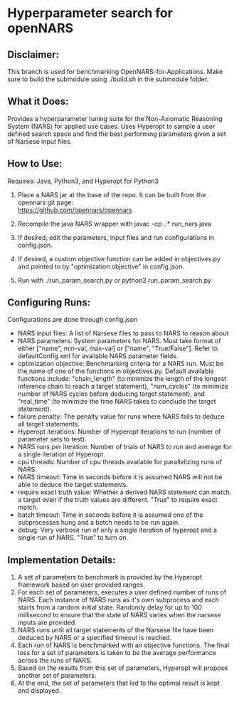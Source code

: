 # Hyperparameter search for openNARS

Disclaimer:
-----------
This branch is used for benchmarking OpenNARS-for-Applications. Make sure to build the submodule using ./build.sh in the submodule folder.

What it Does:
-------------
Provides a hyperparameter tuning suite for the Non-Axiomatic Reasoning System (NARS) for applied use cases. Uses Hyperopt to sample a user defined search space and find the best performing parameters given a set of Narsese input files. 

How to Use:
-----------
Requires: Java, Python3, and Hyperopt for Python3

1. Place a NARS jar at the base of the repo. It can be built from the opennars git page:\
https://github.com/opennars/opennars

2. Recompile the java NARS wrapper with javac -cp .:* run_nars.java

3. If desired, edit the parameters, input files and run configurations in config.json.

4. If desired, a custom objective function can be added in objectives.py and pointed to by "optimization objective" in config.json.

4. Run with ./run_param_search.py or python3 run_param_search.py

Configuring Runs:
-----------------
Configurations are done through config.json
- NARS input files: A list of Narsese files to pass to NARS to reason about
- NARS parameters: System parameters for NARS. Must take format of either \["name", min-val, max-val\] or \["name", "True/False"\]. Refer to defaultConfig.xml for available NARS parameter fields.
- optimization objective: Benchmarking criteria for a NARS run. Must be the name of one of the functions in objectives.py. Default available functions include: "chain_length" (to minimize the length of the longest inference chain to reach a target statement), "num_cycles" (to minimize number of NARS cycles before deducing target statement), and "real_time" (to minimize the time NARS takes to conclude the target statement).
- failure penalty: The penalty value for runs where NARS fails to deduce all target statements.
- Hyperopt iterations: Number of Hyperopt iterations to run (number of parameter sets to test).
- NARS runs per iteration: Number of trials of NARS to run and average for a single iteration of Hyperopt.
- cpu threads: Number of cpu threads available for parallelizing runs of NARS.
- NARS timeout: Time in seconds before it is assumed NARS will not be able to deduce the target statements.
- require exact truth value: Whether a derived NARS statement can match a target even if the truth values are different. "True" to require exact match.
- batch timeout: Time in seconds before it is assumed one of the subprocesses hung and a batch needs to be run again.
- debug: Very verbose run of only a single iteration of hyperopt and a single run of NARS. "True" to turn on.

Implementation Details:
------------------
1. A set of parameters to benchmark is provided by the Hyperopt framework based on user provided ranges.
2. For each set of parameters, executes a user defined number of runs of NARS. Each instance of NARS runs as it's own subprocess and each starts from a random initial state. Randomly delay for up to 100 millisecond to ensure that the state of NARS varies when the narsese inputs are provided. 
3. NARS runs until all target statements of the Narsese file have been deduced by NARS or a specified timeout is reached.
4. Each run of NARS is benchmarked with an objective functions. The final loss for a set of parameters is taken to be the average performance across the runs of NARS.
5. Based on the results from this set of parameters, Hyperopt will propose another set of parameters. 
6. At the end, the set of parameters that led to the optimal result is kept and displayed.
